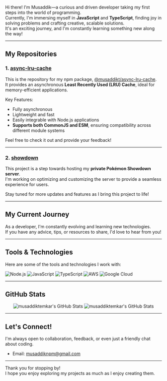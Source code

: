 Hi there! I'm Musaddik—a curious and driven developer taking my first steps into the world of programming.  
Currently, I'm immersing myself in **JavaScript** and **TypeScript**, finding joy in solving problems and crafting creative, scalable solutions.  
It's an exciting journey, and I'm constantly learning something new along the way!

---

## My Repositories

### 1. [async-lru-cache](https://github.com/musaddiktemkar/async-lru-cache)
This is the repository for my npm package, [@musaddikt/async-lru-cache](https://www.npmjs.com/package/@musaddikt/async-lru-cache).  
It provides an asynchronous **Least Recently Used (LRU) Cache**, ideal for memory-efficient applications.  

Key Features:
- Fully asynchronous
- Lightweight and fast
- Easily integrable with Node.js applications
- **Supports both CommonJS and ESM**, ensuring compatibility across different module systems  

Feel free to check it out and provide your feedback!

---

### 2. [showdown](https://github.com/musaddiktemkar/showdown)
This project is a step towards hosting my **private Pokémon Showdown server**.  
I'm working on optimizing and customizing the server to provide a seamless experience for users.  

Stay tuned for more updates and features as I bring this project to life!

---

## My Current Journey
As a developer, I'm constantly evolving and learning new technologies.  
If you have any advice, tips, or resources to share, I'd love to hear from you!

---

## Tools & Technologies
Here are some of the tools and technologies I work with:

![Node.js](https://img.shields.io/badge/Node.js-339933?style=for-the-badge&logo=nodedotjs&logoColor=white)
![JavaScript](https://img.shields.io/badge/JavaScript-F7DF1E?style=for-the-badge&logo=javascript&logoColor=black)
![TypeScript](https://img.shields.io/badge/TypeScript-3178C6?style=for-the-badge&logo=typescript&logoColor=white)
![AWS](https://img.shields.io/badge/AWS-232F3E?style=for-the-badge&logo=amazonaws&logoColor=white)
![Google Cloud](https://img.shields.io/badge/Google%20Cloud-4285F4?style=for-the-badge&logo=googlecloud&logoColor=white)

---


## GitHub Stats
<center>
<img src="https://github-readme-stats.vercel.app/api?username=musaddiktemkar&theme=tokyonight&show_icons=true&hide_border=true&count_private=true" alt="musaddiktemkar's GitHub Stats" />

<img src="https://github-readme-stats.vercel.app/api/top-langs/?username=musaddiktemkar&theme=tokyonight&show_icons=true&hide_border=true&layout=compact" alt="musaddiktemkar's GitHub Stats" />
</center>

---

## Let's Connect!
I'm always open to collaboration, feedback, or even just a friendly chat about coding.  
* Email: musaddiknpm@gmail.com

---

Thank you for stopping by!  
I hope you enjoy exploring my projects as much as I enjoy creating them.
